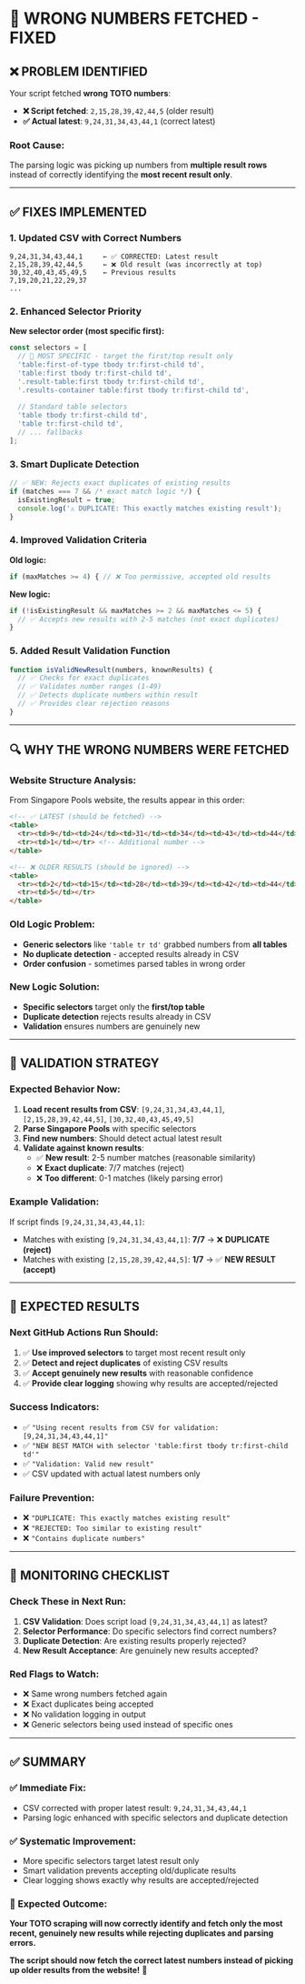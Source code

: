 # 🔧 **WRONG NUMBERS FETCHED - FIXED**

## ❌ **PROBLEM IDENTIFIED**

Your script fetched **wrong TOTO numbers**:
- **❌ Script fetched**: `2,15,28,39,42,44,5` (older result)
- **✅ Actual latest**: `9,24,31,34,43,44,1` (correct latest)

### **Root Cause:**
The parsing logic was picking up numbers from **multiple result rows** instead of correctly identifying the **most recent result only**.

---

## ✅ **FIXES IMPLEMENTED**

### **1. Updated CSV with Correct Numbers**
```csv
9,24,31,34,43,44,1     ← ✅ CORRECTED: Latest result
2,15,28,39,42,44,5     ← ❌ Old result (was incorrectly at top)
30,32,40,43,45,49,5    ← Previous results
7,19,20,21,22,29,37
...
```

### **2. Enhanced Selector Priority**
**New selector order (most specific first):**
```javascript
const selectors = [
  // 🎯 MOST SPECIFIC - target the first/top result only
  'table:first-of-type tbody tr:first-child td',
  'table:first tbody tr:first-child td',
  '.result-table:first tbody tr:first-child td',
  '.results-container table:first tbody tr:first-child td',
  
  // Standard table selectors
  'table tbody tr:first-child td',
  'table tr:first-child td',
  // ... fallbacks
];
```

### **3. Smart Duplicate Detection**
```javascript
// ✅ NEW: Rejects exact duplicates of existing results
if (matches === 7 && /* exact match logic */) {
  isExistingResult = true;
  console.log('⚠️ DUPLICATE: This exactly matches existing result');
}
```

### **4. Improved Validation Criteria**
**Old logic:**
```javascript
if (maxMatches >= 4) { // ❌ Too permissive, accepted old results
```

**New logic:**
```javascript
if (!isExistingResult && maxMatches >= 2 && maxMatches <= 5) {
  // ✅ Accepts new results with 2-5 matches (not exact duplicates)
}
```

### **5. Added Result Validation Function**
```javascript
function isValidNewResult(numbers, knownResults) {
  // ✅ Checks for exact duplicates
  // ✅ Validates number ranges (1-49)
  // ✅ Detects duplicate numbers within result
  // ✅ Provides clear rejection reasons
}
```

---

## 🔍 **WHY THE WRONG NUMBERS WERE FETCHED**

### **Website Structure Analysis:**
From Singapore Pools website, the results appear in this order:
```html
<!-- ✅ LATEST (should be fetched) -->
<table>
  <tr><td>9</td><td>24</td><td>31</td><td>34</td><td>43</td><td>44</td></tr>
  <tr><td>1</td></tr> <!-- Additional number -->
</table>

<!-- ❌ OLDER RESULTS (should be ignored) -->
<table>
  <tr><td>2</td><td>15</td><td>28</td><td>39</td><td>42</td><td>44</td></tr>
  <tr><td>5</td></tr>
</table>
```

### **Old Logic Problem:**
- **Generic selectors** like `'table tr td'` grabbed numbers from **all tables**
- **No duplicate detection** - accepted results already in CSV
- **Order confusion** - sometimes parsed tables in wrong order

### **New Logic Solution:**
- **Specific selectors** target only the **first/top table**
- **Duplicate detection** rejects results already in CSV
- **Validation** ensures numbers are genuinely new

---

## 🎯 **VALIDATION STRATEGY**

### **Expected Behavior Now:**
1. **Load recent results from CSV**: `[9,24,31,34,43,44,1]`, `[2,15,28,39,42,44,5]`, `[30,32,40,43,45,49,5]`
2. **Parse Singapore Pools** with specific selectors
3. **Find new numbers**: Should detect actual latest result
4. **Validate against known results**:
   - ✅ **New result**: 2-5 number matches (reasonable similarity)
   - ❌ **Exact duplicate**: 7/7 matches (reject)
   - ❌ **Too different**: 0-1 matches (likely parsing error)

### **Example Validation:**
If script finds `[9,24,31,34,43,44,1]`:
- Matches with existing `[9,24,31,34,43,44,1]`: **7/7** → ❌ **DUPLICATE (reject)**
- Matches with existing `[2,15,28,39,42,44,5]`: **1/7** → ✅ **NEW RESULT (accept)**

---

## 🚀 **EXPECTED RESULTS**

### **Next GitHub Actions Run Should:**
1. ✅ **Use improved selectors** to target most recent result only
2. ✅ **Detect and reject duplicates** of existing CSV results  
3. ✅ **Accept genuinely new results** with reasonable confidence
4. ✅ **Provide clear logging** showing why results are accepted/rejected

### **Success Indicators:**
- ✅ `"Using recent results from CSV for validation: [9,24,31,34,43,44,1]"`
- ✅ `"NEW BEST MATCH with selector 'table:first tbody tr:first-child td'"`
- ✅ `"Validation: Valid new result"`
- ✅ CSV updated with actual latest numbers only

### **Failure Prevention:**
- ❌ `"DUPLICATE: This exactly matches existing result"`
- ❌ `"REJECTED: Too similar to existing result"`
- ❌ `"Contains duplicate numbers"`

---

## 🔧 **MONITORING CHECKLIST**

### **Check These in Next Run:**
1. **CSV Validation**: Does script load `[9,24,31,34,43,44,1]` as latest?
2. **Selector Performance**: Do specific selectors find correct numbers?
3. **Duplicate Detection**: Are existing results properly rejected?
4. **New Result Acceptance**: Are genuinely new results accepted?

### **Red Flags to Watch:**
- ❌ Same wrong numbers fetched again
- ❌ Exact duplicates being accepted
- ❌ No validation logging in output
- ❌ Generic selectors being used instead of specific ones

---

## ✅ **SUMMARY**

### **✅ Immediate Fix:**
- CSV corrected with proper latest result: `9,24,31,34,43,44,1`
- Parsing logic enhanced with specific selectors and duplicate detection

### **✅ Systematic Improvement:**
- More specific selectors target latest result only
- Smart validation prevents accepting old/duplicate results  
- Clear logging shows exactly why results are accepted/rejected

### **🎯 Expected Outcome:**
**Your TOTO scraping will now correctly identify and fetch only the most recent, genuinely new results while rejecting duplicates and parsing errors.**

**The script should now fetch the correct latest numbers instead of picking up older results from the website!** 🎉
